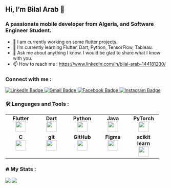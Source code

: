 ## Hi, I’m Bilal Arab 👋
### A passionate mobile developer from Algeria, and Software Engineer Student.
- 🔭 I am currently working on some flutter projects.
- 🌱 I’m currently learning Flutter, Dart, Python, TensorFlow, Tableau.
- 💬 Ask me about anything I know. I would be glad to share what I know with you.
- 📫 How to reach me : https://www.linkedin.com/in/bilal-arab-144181230/
### Connect with me :
<div id="badges">
  <a href="https://www.linkedin.com/in/bilal-arab-144181230/">
    <img src="https://img.shields.io/badge/LinkedIn-blue?style=for-the-badge&logo=linkedin&logoColor=white" alt="LinkedIn Badge"/>
  </a>
  <a href="mailto:arabb346@gmail.com">
    <img src="https://img.shields.io/badge/Gmail-red?style=for-the-badge&logo=gmail&logoColor=white" alt="Gmail Badge"/>
  </a>
  <a href="https://www.facebook.com/bilale.arab">
    <img src="https://img.shields.io/badge/Facebook-blue?style=for-the-badge&logo=facebook&logoColor=white" alt="Facebook Badge"/>
  </a>
  <a href="https://www.instagram.com/biilal_arab/?hl=en">
    <img src="https://img.shields.io/badge/Instagram-E4405F?style=for-the-badge&logo=instagram&logoColor=white" alt="Instagram Badge"/>
  </a>
</div>


### :hammer_and_wrench: Languages and Tools :
<table width="320px">
    <tbody>
        <tr valign="top">
            <td width="80px" align="center">
            <span><strong>Flutter</strong></span><br>
            <img height="32px" src="https://cdn.jsdelivr.net/gh/devicons/devicon/icons/flutter/flutter-original.svg">
            </td>
            <td width="80px" align="center">
            <span><strong>Dart</strong></span><br>
            <img height="32" src="https://cdn.jsdelivr.net/gh/devicons/devicon/icons/dart/dart-original.svg">
            </td>
            <td width="80px" align="center">
            <span><strong>Python</strong></span><br>
            <img height="32px" src="https://cdn.jsdelivr.net/gh/devicons/devicon/icons/python/python-original.svg">
            </td>
            <td width="80px" align="center">
            <span><strong>Java</strong></span><br>
            <img height="32" src="https://cdn.jsdelivr.net/gh/devicons/devicon/icons/java/java-original.svg">
            </td>
          <td width="80px" align="center">
            <span><strong>PyTorch</strong></span><br>
            <img height="32" src="https://cdn.jsdelivr.net/gh/devicons/devicon/icons/pytorch/pytorch-original.svg">
            </td>
        </tr>
        <tr valign="top">
            <td width="80px" align="center">
            <span><strong>C</strong></span><br>
            <img height="32px" src="https://cdn.jsdelivr.net/gh/devicons/devicon/icons/c/c-original.svg">
            </td>
            <td width="80px" align="center">
            <span><strong>git</strong></span><br>
            <img height="32px" src="https://cdn.jsdelivr.net/gh/devicons/devicon/icons/git/git-plain.svg">
            </td>
            <td width="80px" align="center">
            <span><strong>GitHub</strong></span><br>
            <img height="32px" src="https://cdn.jsdelivr.net/gh/devicons/devicon/icons/github/github-original.svg">
            <td width="80px" align="center">
            <span><strong>Figma</strong></span><br>
            <img height="32px" src="https://cdn.jsdelivr.net/gh/devicons/devicon/icons/figma/figma-original.svg">
            </td>
          <td width="80px" align="center">
            <span><strong>scikit learn</strong></span><br>
            <img height="32px" src="https://cdn.jsdelivr.net/gh/devicons/devicon/icons/scikit learn/scikitlearn-original.svg">
            </td>
        </tr>
    </tbody>
</table>

### :fire: My Stats :
<img src="https://github-readme-stats.vercel.app/api?username=Bilal001122&show_icons=true&theme=dark"/>

<img src="https://github-readme-stats.vercel.app/api/top-langs?username=Bilal001122&theme=dark"/>
